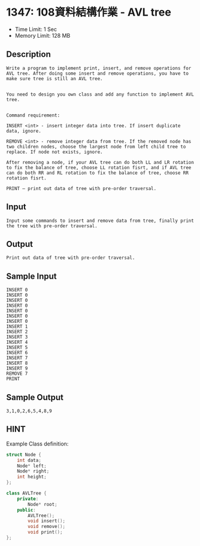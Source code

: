 # 1347: 108資料結構作業 - AVL tree

* Time Limit: 1 Sec
* Memory Limit: 128 MB

## Description

``` text
Write a program to implement print, insert, and remove operations for AVL tree. After doing some insert and remove operations, you have to make sure tree is still an AVL tree.


You need to design you own class and add any function to implement AVL tree.


Command requirement:

INSERT <int> - insert integer data into tree. If insert duplicate data, ignore.

REMOVE <int> - remove integer data from tree. If the removed node has two children nodes, choose the largest node from left child tree to replace. If node not exists, ignore.

After removing a node, if your AVL tree can do both LL and LR rotation to fix the balance of tree, choose LL rotation fisrt, and if AVL tree can do both RR and RL rotation to fix the balance of tree, choose RR rotation fisrt.

PRINT – print out data of tree with pre-order traversal.
```

## Input

``` text
Input some commands to insert and remove data from tree, finally print the tree with pre-order traversal.
```

## Output

``` text
Print out data of tree with pre-order traversal.
```

## Sample Input

``` text
INSERT 0
INSERT 0
INSERT 0
INSERT 0
INSERT 0
INSERT 0
INSERT 0
INSERT 1
INSERT 2
INSERT 3
INSERT 4
INSERT 5
INSERT 6
INSERT 7
INSERT 8
INSERT 9
REMOVE 7
PRINT
```

## Sample Output

``` text
3,1,0,2,6,5,4,8,9
```

## HINT

Example Class definition:

``` C++
struct Node {
    int data;
    Node* left;
    Node* right;
    int height;
};

class AVLTree {
    private:
        Node* root;
    public:
        AVLTree();
        void insert();
        void remove();
        void print();
};
```
